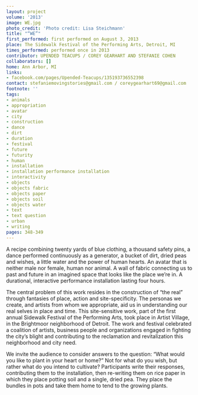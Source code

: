 ```yaml
---
layout: project
volume: '2013'
image: WE.jpg
photo_credit: 'Photo credit: Lisa Steichmann'
title: "“WE”"
first_performed: first performed on August 3, 2013
place: The Sidewalk Festival of the Performing Arts, Detroit, MI
times_performed: performed once in 2013
contributor: UPENDED TEACUPS / COREY GEARHART AND STEFANIE COHEN
collaborators: []
home: Ann Arbor, MI
links:
- facebook.com/pages/Upended-Teacups/135193736552398
contact: stefaniemovingstories@gmail.com / coreygearhart69@gmail.com
footnote: ''
tags:
- animals
- appropriation
- avatar
- city
- construction
- dance
- dirt
- duration
- festival
- future
- futurity
- human
- installation
- installation performance installation
- interactivity
- objects
- objects fabric
- objects paper
- objects soil
- objects water
- text
- text question
- urban
- writing
pages: 348-349
---
```


A recipe combining twenty yards of blue clothing, a thousand safety pins, a dance performed continuously as a generator, a bucket of dirt, dried peas and wishes, a little water and the power of human hearts. An avatar that is neither male nor female, human nor animal. A wall of fabric connecting us to past and future in an imagined space that looks like the place we’re in. A durational, interactive performance installation lasting four hours.

The central problem of this work resides in the construction of “the real” through fantasies of place, action and site-specificity. The personas we create, and artists from whom we appropriate, aid us in understanding our real selves in place and time. This site-sensitive work, part of the first annual Sidewalk Festival of the Performing Arts, took place in Artist Village, in the Brightmoor neighborhood of Detroit. The work and festival celebrated a coalition of artists, business people and organizations engaged in fighting the city’s blight and contributing to the reclamation and revitalization this neighborhood and city need.

We invite the audience to consider answers to the question: “What would you like to plant in your heart or home?” Not for what do you wish, but rather what do you intend to cultivate? Participants write their responses, contributing them to the installation, then re-writing them on rice paper in which they place potting soil and a single, dried pea. They place the bundles in pots and take them home to tend to the growing plants.
